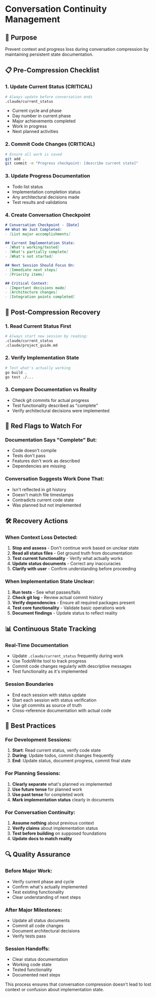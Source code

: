 # Conversation Continuity Management

## 🎯 Purpose
Prevent context and progress loss during conversation compression by maintaining persistent state documentation.

## 📋 Pre-Compression Checklist

### **1. Update Current Status** (CRITICAL)
```bash
# Always update before conversation ends
.claude/current_status
```
- Current cycle and phase
- Day number in current phase
- Major achievements completed
- Work in progress
- Next planned activities

### **2. Commit Code Changes** (CRITICAL)
```bash
# Ensure all work is saved
git add .
git commit -m "Progress checkpoint: [describe current state]"
```

### **3. Update Progress Documentation**
- Todo list status
- Implementation completion status
- Any architectural decisions made
- Test results and validations

### **4. Create Conversation Checkpoint**
```markdown
# Conversation Checkpoint - [Date]
## What We Just Completed:
- [List major accomplishments]

## Current Implementation State:
- [What's working/tested]
- [What's partially complete]
- [What's not started]

## Next Session Should Focus On:
- [Immediate next steps]
- [Priority items]

## Critical Context:
- [Important decisions made]
- [Architecture changes]
- [Integration points completed]
```

## 🔄 Post-Compression Recovery

### **1. Read Current Status First**
```bash
# Always start new session by reading:
.claude/current_status
.claude/project_guide.md
```

### **2. Verify Implementation State**
```bash
# Test what's actually working
go build .
go test ./...
```

### **3. Compare Documentation vs Reality**
- Check git commits for actual progress
- Test functionality described as "complete"
- Verify architectural decisions were implemented

## 🚨 Red Flags to Watch For

### **Documentation Says "Complete" But:**
- Code doesn't compile
- Tests don't pass
- Features don't work as described
- Dependencies are missing

### **Conversation Suggests Work Done That:**
- Isn't reflected in git history
- Doesn't match file timestamps
- Contradicts current code state
- Was planned but not implemented

## 🛠️ Recovery Actions

### **When Context Loss Detected:**
1. **Stop and assess** - Don't continue work based on unclear state
2. **Read all status files** - Get ground truth from documentation
3. **Test current functionality** - Verify what actually works
4. **Update status documents** - Correct any inaccuracies
5. **Clarify with user** - Confirm understanding before proceeding

### **When Implementation State Unclear:**
1. **Run tests** - See what passes/fails
2. **Check git log** - Review actual commit history
3. **Verify dependencies** - Ensure all required packages present
4. **Test core functionality** - Validate basic operations work
5. **Document findings** - Update status to reflect reality

## 📊 Continuous State Tracking

### **Real-Time Documentation**
- Update `.claude/current_status` frequently during work
- Use TodoWrite tool to track progress
- Commit code changes regularly with descriptive messages
- Test functionality as it's implemented

### **Session Boundaries**
- End each session with status update
- Start each session with status verification
- Use git commits as source of truth
- Cross-reference documentation with actual code

## 🎯 Best Practices

### **For Development Sessions:**
1. **Start**: Read current status, verify code state
2. **During**: Update todos, commit changes frequently
3. **End**: Update status, document progress, commit final state

### **For Planning Sessions:**
1. **Clearly separate** what's planned vs implemented
2. **Use future tense** for planned work
3. **Use past tense** for completed work
4. **Mark implementation status** clearly in documents

### **For Conversation Continuity:**
1. **Assume nothing** about previous context
2. **Verify claims** about implementation status
3. **Test before building** on supposed foundations
4. **Update docs to match reality**

## 🔍 Quality Assurance

### **Before Major Work:**
- Verify current phase and cycle
- Confirm what's actually implemented
- Test existing functionality
- Clear understanding of next steps

### **After Major Milestones:**
- Update all status documents
- Commit all code changes
- Document architectural decisions
- Verify tests pass

### **Session Handoffs:**
- Clear status documentation
- Working code state
- Tested functionality
- Documented next steps

This process ensures that conversation compression doesn't lead to lost context or confusion about implementation state.